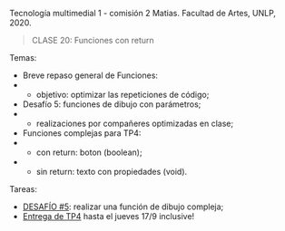 Tecnología multimedial 1 - comisión 2 Matias. Facultad de Artes, UNLP, 2020.

> CLASE 20: Funciones con return

Temas:

- Breve repaso general de Funciones:
- - objetivo: optimizar las repeticiones de código;
- Desafío 5: funciones de dibujo con parámetros;
- - realizaciones por compañeres optimizadas en clase;
- Funciones complejas para TP4:
- - con return: boton (boolean);
- - sin return: texto con propiedades (void).

Tareas:
- [DESAFÍO #5](http://www.colaboratorio3.org/mod/forum/discuss.php?d=325): realizar una función de dibujo compleja;
- [Entrega de TP4](http://www.colaboratorio3.org/mod/assign/view.php?id=169) hasta el jueves 17/9 inclusive!
